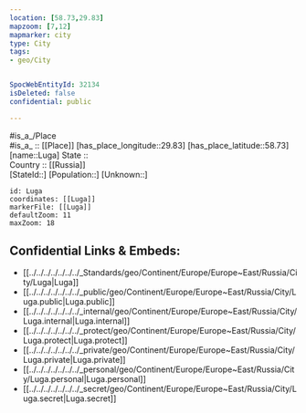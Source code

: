 ```yaml
---
location: [58.73,29.83] 
mapzoom: [7,12] 
mapmarker: city 
type: City
tags:
- geo/City


SpocWebEntityId: 32134
isDeleted: false
confidential: public

---
```

#is_a_/Place  
#is_a_ :: [[Place]] 
[has_place_longitude::29.83] 
[has_place_latitude::58.73] 
[name::Luga] 
State ::  
Country :: [[Russia]]  
[StateId::] 
[Population::] 
[Unknown::] 


```leaflet
id: Luga
coordinates: [[Luga]] 
markerFile: [[Luga]] 
defaultZoom: 11 
maxZoom: 18
```


## Confidential Links & Embeds: 
- [[../../../../../../../_Standards/geo/Continent/Europe/Europe~East/Russia/City/Luga|Luga]] 
- [[../../../../../../../_public/geo/Continent/Europe/Europe~East/Russia/City/Luga.public|Luga.public]] 
- [[../../../../../../../_internal/geo/Continent/Europe/Europe~East/Russia/City/Luga.internal|Luga.internal]] 
- [[../../../../../../../_protect/geo/Continent/Europe/Europe~East/Russia/City/Luga.protect|Luga.protect]] 
- [[../../../../../../../_private/geo/Continent/Europe/Europe~East/Russia/City/Luga.private|Luga.private]] 
- [[../../../../../../../_personal/geo/Continent/Europe/Europe~East/Russia/City/Luga.personal|Luga.personal]] 
- [[../../../../../../../_secret/geo/Continent/Europe/Europe~East/Russia/City/Luga.secret|Luga.secret]] 
